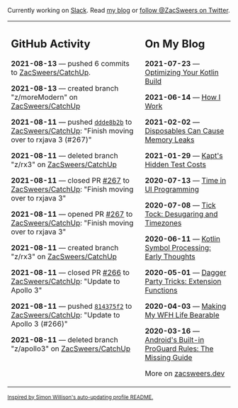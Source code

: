 Currently working on [Slack](https://slack.com/). Read [my blog](https://zacsweers.dev/) or [follow @ZacSweers on Twitter](https://twitter.com/ZacSweers).

<table><tr><td valign="top" width="60%">

## GitHub Activity
<!-- githubActivity starts -->
**2021-08-13** — pushed 6 commits to [ZacSweers/CatchUp](https://api.github.com/repos/ZacSweers/CatchUp).

**2021-08-13** — created branch "z/moreModern" on [ZacSweers/CatchUp](https://api.github.com/repos/ZacSweers/CatchUp)

**2021-08-11** — pushed [`ddde8b2b`](https://github.com/ZacSweers/CatchUp/commit/ddde8b2b6be3bf4d5857e0dfc8ede3f3ecea965d) to [ZacSweers/CatchUp](https://api.github.com/repos/ZacSweers/CatchUp): "Finish moving over to rxjava 3 (#267)"

**2021-08-11** — deleted branch "z/rx3" on [ZacSweers/CatchUp](https://api.github.com/repos/ZacSweers/CatchUp)

**2021-08-11** — closed PR [#267](https://api.github.com/repos/ZacSweers/CatchUp/pulls/267) to [ZacSweers/CatchUp](https://api.github.com/repos/ZacSweers/CatchUp): "Finish moving over to rxjava 3"

**2021-08-11** — opened PR [#267](https://api.github.com/repos/ZacSweers/CatchUp/pulls/267) to [ZacSweers/CatchUp](https://api.github.com/repos/ZacSweers/CatchUp): "Finish moving over to rxjava 3"

**2021-08-11** — created branch "z/rx3" on [ZacSweers/CatchUp](https://api.github.com/repos/ZacSweers/CatchUp)

**2021-08-11** — closed PR [#266](https://api.github.com/repos/ZacSweers/CatchUp/pulls/266) to [ZacSweers/CatchUp](https://api.github.com/repos/ZacSweers/CatchUp): "Update to Apollo 3"

**2021-08-11** — pushed [`814375f2`](https://github.com/ZacSweers/CatchUp/commit/814375f2234b033b452f38eff46b3b1d5454c519) to [ZacSweers/CatchUp](https://api.github.com/repos/ZacSweers/CatchUp): "Update to Apollo 3 (#266)"

**2021-08-11** — deleted branch "z/apollo3" on [ZacSweers/CatchUp](https://api.github.com/repos/ZacSweers/CatchUp)
<!-- githubActivity ends -->
</td><td valign="top" width="40%">

## On My Blog
<!-- blog starts -->
**2021-07-23** — [Optimizing Your Kotlin Build](https://www.zacsweers.dev/optimizing-your-kotlin-build/)

**2021-06-14** — [How I Work](https://www.zacsweers.dev/how-i-work/)

**2021-02-02** — [Disposables Can Cause Memory Leaks](https://www.zacsweers.dev/disposables-can-cause-memory-leaks/)

**2021-01-29** — [Kapt's Hidden Test Costs](https://www.zacsweers.dev/kapts-hidden-test-costs/)

**2020-07-13** — [Time in UI Programming](https://www.zacsweers.dev/time-in-ui/)

**2020-07-08** — [Tick Tock: Desugaring and Timezones](https://www.zacsweers.dev/ticktock-desugaring-timezones/)

**2020-06-11** — [Kotlin Symbol Processing: Early Thoughts](https://www.zacsweers.dev/kotlin-symbol-processor-early-thoughts/)

**2020-05-01** — [Dagger Party Tricks: Extension Functions](https://www.zacsweers.dev/dagger-party-tricks-extension-functions/)

**2020-04-03** — [Making My WFH Life Bearable](https://www.zacsweers.dev/making-wfh-life-bearable/)

**2020-03-16** — [Android's Built-in ProGuard Rules: The Missing Guide](https://www.zacsweers.dev/android-proguard-rules/)
<!-- blog ends -->
More on [zacsweers.dev](https://zacsweers.dev/)
</td></tr></table>

<sub><a href="https://simonwillison.net/2020/Jul/10/self-updating-profile-readme/">Inspired by Simon Willison's auto-updating profile README.</a></sub>
